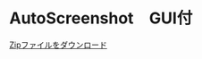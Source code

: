 # AutoScreenshot　GUI付
[Zipファイルをダウンロード](https://github.com/link2004/AutoScreenshot/archive/refs/heads/main.zip)
